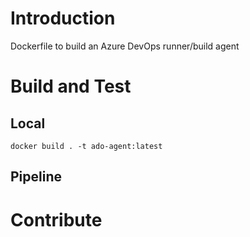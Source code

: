 # Introduction
Dockerfile to build an Azure DevOps runner/build agent

# Build and Test
## Local
```
docker build . -t ado-agent:latest
```

## Pipeline

# Contribute

